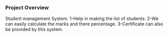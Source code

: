 ### Project Overview

 Student management System.
1-Help in making the list of students. 
2-We can easily calculate the marks and there percentage. 
3-Certificate can also be provided by this system.


